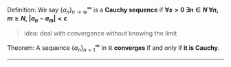 Definition:
We say $\{a_n\}_{n\rightarrow w}^{\infty}$ is a **Cauchy sequence** if **$\forall s>0~\exists n\in N~\forall n,m\geq N,~|a_{n}-a_{m}|<\epsilon$**.
> idea: deal with convergence without knowing the limit

Theorem: 
A sequence $\{a_n\}_{n=1}^\infty$ in $\mathbb{R}$ **converges** if and only if **it is Cauchy**.

***
